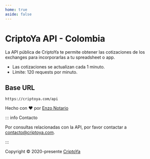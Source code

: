 ```yaml
---
home: true
aside: false
---
```


# CriptoYa API - Colombia

La API pública de CriptoYa te permite obtener las cotizaciones de los exchanges para incorporarlas a tu spreadsheet o app.

-   Las cotizaciones se actualizan cada 1 minuto.
-   Límite: 120 requests por minuto.

## Base URL

```plaintext
https://criptoya.com/api
```

<div class="mt-20 flex justify-center flex-col items-center gap-4">

Hecho con ❤️ por [Enzo Notario](https://github.com/enzonotario)

::: info Contacto

Por consultas relacionadas con la API, por favor contactar a [contacto@criptoya.com](mailto:contacto@criptoya.com).

:::

Copyright © 2020-presente [CriptoYa](https://criptoya.com)

</div>
